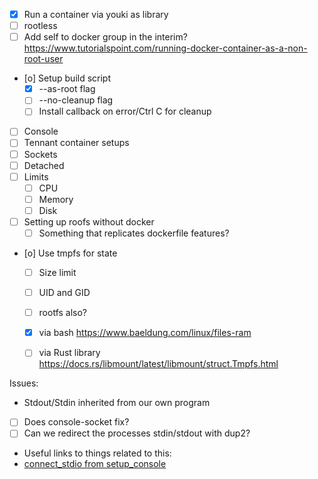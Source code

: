 - [X] Run a container via youki as library
- [ ] rootless
- [ ] Add self to docker group in the interim?
        https://www.tutorialspoint.com/running-docker-container-as-a-non-root-user
- [o] Setup build script
  - [X] --as-root flag
  - [ ] --no-cleanup flag
  - [ ] Install callback on error/Ctrl C for cleanup
- [ ] Console
- [ ] Tennant container setups
- [ ] Sockets
- [ ] Detached
- [ ] Limits
  - [ ] CPU
  - [ ] Memory
  - [ ] Disk
- [ ] Setting up roofs without docker
  - [ ] Something that replicates dockerfile features?
- [o] Use tmpfs for state
  - [ ] Size limit
  - [ ] UID and GID
  - [ ] rootfs also?
  - [X] via bash
          https://www.baeldung.com/linux/files-ram
  - [ ] via Rust library
          https://docs.rs/libmount/latest/libmount/struct.Tmpfs.html




Issues:
- Stdout/Stdin inherited from our own program
- [ ] Does console-socket fix?
- [ ] Can we redirect the processes stdin/stdout with dup2?

- Useful links to things related to this:
- [connect_stdio from setup_console](https://github.com/containers/youki/blob/a8a58570a51ee5e9f4ef4803aff74b83bdfe40be/crates/libcontainer/src/tty.rs#L131)
